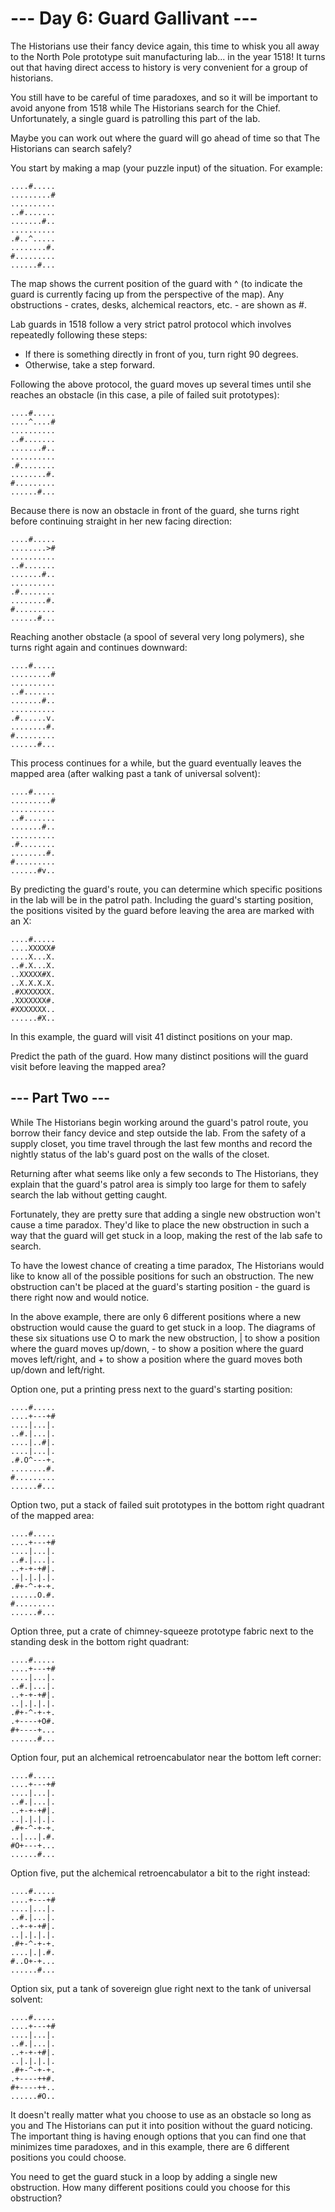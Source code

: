 # --- Day 6: Guard Gallivant ---

The Historians use their fancy device again, this time to whisk you all away to
the North Pole prototype suit manufacturing lab... in the year 1518! It turns
out that having direct access to history is very convenient for a group of
historians.

You still have to be careful of time paradoxes, and so it will be important to
avoid anyone from 1518 while The Historians search for the Chief.
Unfortunately, a single guard is patrolling this part of the lab.

Maybe you can work out where the guard will go ahead of time so that The
Historians can search safely?

You start by making a map (your puzzle input) of the situation. For example:

```
....#.....
.........#
..........
..#.......
.......#..
..........
.#..^.....
........#.
#.........
......#...
```

The map shows the current position of the guard with ^ (to indicate the guard
is currently facing up from the perspective of the map). Any obstructions -
crates, desks, alchemical reactors, etc. - are shown as #.

Lab guards in 1518 follow a very strict patrol protocol which involves
repeatedly following these steps:

* If there is something directly in front of you, turn right 90 degrees.
* Otherwise, take a step forward.

Following the above protocol, the guard moves up several times until she
reaches an obstacle (in this case, a pile of failed suit prototypes):

```
....#.....
....^....#
..........
..#.......
.......#..
..........
.#........
........#.
#.........
......#...
```

Because there is now an obstacle in front of the guard, she turns right before continuing straight in her new facing direction:
```
....#.....
........>#
..........
..#.......
.......#..
..........
.#........
........#.
#.........
......#...
```

Reaching another obstacle (a spool of several very long polymers), she turns
right again and continues downward:

```
....#.....
.........#
..........
..#.......
.......#..
..........
.#......v.
........#.
#.........
......#...
```

This process continues for a while, but the guard eventually leaves the mapped
area (after walking past a tank of universal solvent):

```
....#.....
.........#
..........
..#.......
.......#..
..........
.#........
........#.
#.........
......#v..
```

By predicting the guard's route, you can determine which specific positions in
the lab will be in the patrol path. Including the guard's starting position,
the positions visited by the guard before leaving the area are marked with an
X:

```
....#.....
....XXXXX#
....X...X.
..#.X...X.
..XXXXX#X.
..X.X.X.X.
.#XXXXXXX.
.XXXXXXX#.
#XXXXXXX..
......#X..
```
In this example, the guard will visit 41 distinct positions on your map.

Predict the path of the guard. How many distinct positions will the guard visit
before leaving the mapped area?


## --- Part Two ---

While The Historians begin working around the guard's patrol route, you borrow
their fancy device and step outside the lab. From the safety of a supply
closet, you time travel through the last few months and record the nightly
status of the lab's guard post on the walls of the closet.

Returning after what seems like only a few seconds to The Historians, they
explain that the guard's patrol area is simply too large for them to safely
search the lab without getting caught.

Fortunately, they are pretty sure that adding a single new obstruction won't
cause a time paradox. They'd like to place the new obstruction in such a way
that the guard will get stuck in a loop, making the rest of the lab safe to
search.

To have the lowest chance of creating a time paradox, The Historians would like
to know all of the possible positions for such an obstruction. The new
obstruction can't be placed at the guard's starting position - the guard is
there right now and would notice.

In the above example, there are only 6 different positions where a new
obstruction would cause the guard to get stuck in a loop. The diagrams of these
six situations use O to mark the new obstruction, | to show a position where
the guard moves up/down, - to show a position where the guard moves left/right,
and + to show a position where the guard moves both up/down and left/right.

Option one, put a printing press next to the guard's starting position:

```
....#.....
....+---+#
....|...|.
..#.|...|.
....|..#|.
....|...|.
.#.O^---+.
........#.
#.........
......#...
```

Option two, put a stack of failed suit prototypes in the bottom right quadrant
of the mapped area:

```
....#.....
....+---+#
....|...|.
..#.|...|.
..+-+-+#|.
..|.|.|.|.
.#+-^-+-+.
......O.#.
#.........
......#...
```

Option three, put a crate of chimney-squeeze prototype fabric next to the
standing desk in the bottom right quadrant:

```
....#.....
....+---+#
....|...|.
..#.|...|.
..+-+-+#|.
..|.|.|.|.
.#+-^-+-+.
.+----+O#.
#+----+...
......#...
```

Option four, put an alchemical retroencabulator near the bottom left corner:

```
....#.....
....+---+#
....|...|.
..#.|...|.
..+-+-+#|.
..|.|.|.|.
.#+-^-+-+.
..|...|.#.
#O+---+...
......#...
```

Option five, put the alchemical retroencabulator a bit to the right instead:

```
....#.....
....+---+#
....|...|.
..#.|...|.
..+-+-+#|.
..|.|.|.|.
.#+-^-+-+.
....|.|.#.
#..O+-+...
......#...
```

Option six, put a tank of sovereign glue right next to the tank of universal solvent:

```
....#.....
....+---+#
....|...|.
..#.|...|.
..+-+-+#|.
..|.|.|.|.
.#+-^-+-+.
.+----++#.
#+----++..
......#O..
```

It doesn't really matter what you choose to use as an obstacle so long as you
and The Historians can put it into position without the guard noticing. The
important thing is having enough options that you can find one that minimizes
time paradoxes, and in this example, there are 6 different positions you could
choose.

You need to get the guard stuck in a loop by adding a single new obstruction.
How many different positions could you choose for this obstruction?

